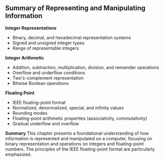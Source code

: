 ## Summary of Representing and Manipulating Information

**Integer Representations**
* Binary, decimal, and hexadecimal representation systems
* Signed and unsigned integer types
* Range of representable integers

**Integer Arithmetic**
* Addition, subtraction, multiplication, division, and remainder operations
* Overflow and underflow conditions
* Two's-complement representation
* Bitwise Boolean operations

**Floating Point**
* IEEE floating-point format
* Normalized, denormalized, special, and infinity values
* Rounding modes
* Floating-point arithmetic properties (associativity, commutativity)
* Gradual underflow and overflow

**Summary**
This chapter presents a foundational understanding of how information is represented and manipulated on a computer, focusing on binary representation and operations on integers and floating-point numbers. The principles of the IEEE floating-point format are particularly emphasized.
